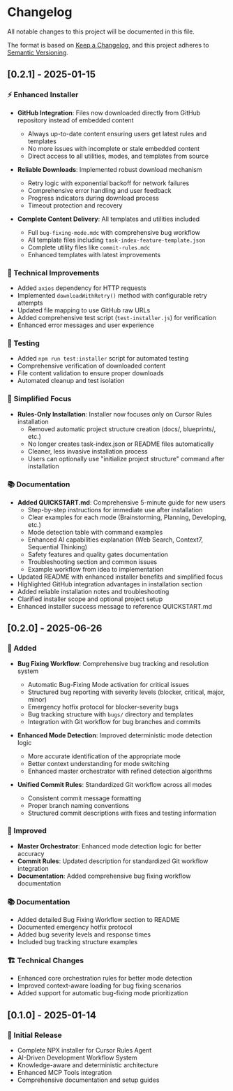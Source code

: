 # Changelog

All notable changes to this project will be documented in this file.

The format is based on [Keep a Changelog](https://keepachangelog.com/en/1.0.0/),
and this project adheres to [Semantic Versioning](https://semver.org/spec/v2.0.0.html).

## [0.2.1] - 2025-01-15

### ⚡ Enhanced Installer
- **GitHub Integration**: Files now downloaded directly from GitHub repository instead of embedded content
  - Always up-to-date content ensuring users get latest rules and templates
  - No more issues with incomplete or stale embedded content
  - Direct access to all utilities, modes, and templates from source

- **Reliable Downloads**: Implemented robust download mechanism
  - Retry logic with exponential backoff for network failures
  - Comprehensive error handling and user feedback
  - Progress indicators during download process
  - Timeout protection and recovery

- **Complete Content Delivery**: All templates and utilities included
  - Full `bug-fixing-mode.mdc` with comprehensive bug workflow
  - All template files including `task-index-feature-template.json`
  - Complete utility files like `commit-rules.mdc`
  - Enhanced templates with latest improvements

### 🔧 Technical Improvements
- Added `axios` dependency for HTTP requests
- Implemented `downloadWithRetry()` method with configurable retry attempts
- Updated file mapping to use GitHub raw URLs
- Added comprehensive test script (`test-installer.js`) for verification
- Enhanced error messages and user experience

### 🧪 Testing
- Added `npm run test:installer` script for automated testing
- Comprehensive verification of downloaded content
- File content validation to ensure proper downloads
- Automated cleanup and test isolation

### 🎯 **Simplified Focus**
- **Rules-Only Installation**: Installer now focuses only on Cursor Rules installation
  - Removed automatic project structure creation (docs/, blueprints/, etc.)
  - No longer creates task-index.json or README files automatically
  - Cleaner, less invasive installation process
  - Users can optionally use "initialize project structure" command after installation

### 📚 Documentation
- **Added QUICKSTART.md**: Comprehensive 5-minute guide for new users
  - Step-by-step instructions for immediate use after installation
  - Clear examples for each mode (Brainstorming, Planning, Developing, etc.)
  - Mode detection table with command examples
  - Enhanced AI capabilities explanation (Web Search, Context7, Sequential Thinking)
  - Safety features and quality gates documentation
  - Troubleshooting section and common issues
  - Example workflow from idea to implementation
- Updated README with enhanced installer benefits and simplified focus
- Highlighted GitHub integration advantages in installation section
- Added reliable installation notes and troubleshooting
- Clarified installer scope and optional project setup
- Enhanced installer success message to reference QUICKSTART.md

## [0.2.0] - 2025-06-26

### 🚀 Added
- **Bug Fixing Workflow**: Comprehensive bug tracking and resolution system
  - Automatic Bug-Fixing Mode activation for critical issues
  - Structured bug reporting with severity levels (blocker, critical, major, minor)
  - Emergency hotfix protocol for blocker-severity bugs
  - Bug tracking structure with `bugs/` directory and templates
  - Integration with Git workflow for bug branches and commits

- **Enhanced Mode Detection**: Improved deterministic mode detection logic
  - More accurate identification of the appropriate mode
  - Better context understanding for mode switching
  - Enhanced master orchestrator with refined detection algorithms

- **Unified Commit Rules**: Standardized Git workflow across all modes
  - Consistent commit message formatting
  - Proper branch naming conventions
  - Structured commit descriptions with fixes and testing information

### 🔧 Improved
- **Master Orchestrator**: Enhanced mode detection logic for better accuracy
- **Commit Rules**: Updated description for standardized Git workflow integration
- **Documentation**: Added comprehensive bug fixing workflow documentation

### 📚 Documentation
- Added detailed Bug Fixing Workflow section to README
- Documented emergency hotfix protocol
- Added bug severity levels and response times
- Included bug tracking structure examples

### 🏗️ Technical Changes
- Enhanced core orchestration rules for better mode detection
- Improved context-aware loading for bug fixing scenarios
- Added support for automatic bug-fixing mode prioritization

## [0.1.0] - 2025-01-14

### 🚀 Initial Release
- Complete NPX installer for Cursor Rules Agent
- AI-Driven Development Workflow System
- Knowledge-aware and deterministic architecture
- Enhanced MCP Tools integration
- Comprehensive documentation and setup guides 